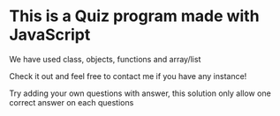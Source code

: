 <h1>This is a Quiz program made with JavaScript</h1>

<p>We have used class, objects, functions and array/list</p>

<p>Check it out and feel free to contact me if you have any instance!</p>

<p>Try adding your own questions with answer, this solution only allow one correct answer on each questions</p>
